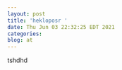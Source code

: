 ```yaml
---
layout: post
title: 'hekloposr '
date: Thu Jun 03 22:32:25 EDT 2021
categories: 
blog: at
---
```

tshdhd
